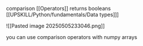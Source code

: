 comparison [[Operators]] returns booleans [[UPSKILL/Python/fundamentals/Data types]]]

![[Pasted image 20250505233046.png]]

you can use comparison operators with numpy arrays

